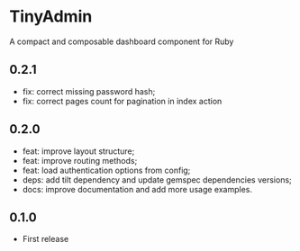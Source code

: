 # TinyAdmin

A compact and composable dashboard component for Ruby

## 0.2.1

- fix: correct missing password hash;
- fix: correct pages count for pagination in index action

## 0.2.0

- feat: improve layout structure;
- feat: improve routing methods;
- feat: load authentication options from config;
- deps: add tilt dependency and update gemspec dependencies versions;
- docs: improve documentation and add more usage examples.

## 0.1.0

- First release
